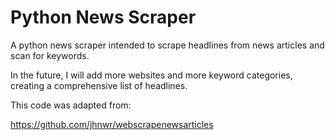 # Python News Scraper

A python news scraper intended to scrape headlines from news articles and scan for keywords.

In the future, I will add more websites and more keyword categories, creating a comprehensive list of headlines.

This code was adapted from:

https://github.com/jhnwr/webscrapenewsarticles
